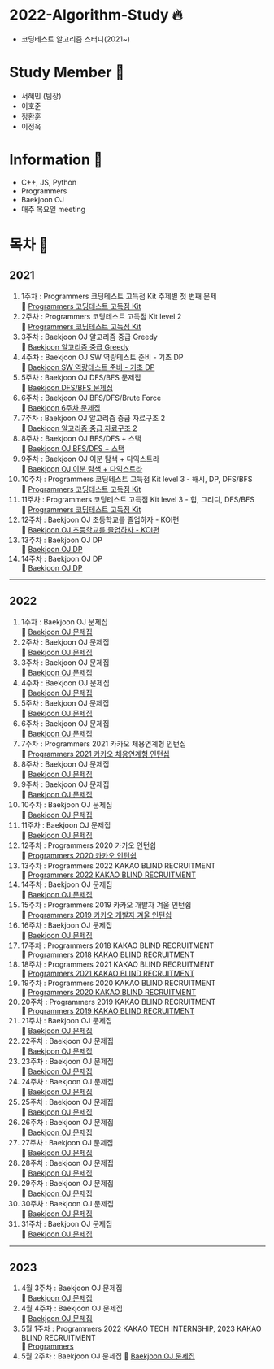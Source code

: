 # 2022-Algorithm-Study &#128293;

- 코딩테스트 알고리즘 스터디(2021~)

# Study Member &#128100;

- 서혜민 (팀장)
- 이호준
- 정환훈
- 이정욱

# Information &#128227;

- C++, JS, Python
- Programmers
- Baekjoon OJ
- 매주 목요일 meeting

# 목차 &#128204;

## 2021

1. 1주차 : Programmers 코딩테스트 고득점 Kit 주제별 첫 번째 문제  
   📖 [Programmers 코딩테스트 고득점 Kit](https://programmers.co.kr/learn/challenges)
2. 2주차 : Programmers 코딩테스트 고득점 Kit level 2  
   📖 [Programmers 코딩테스트 고득점 Kit](https://programmers.co.kr/learn/challenges)
3. 3주차 : Baekjoon OJ 알고리즘 중급 Greedy  
   📖 [Baekjoon 알고리즘 중급 Greedy](https://www.acmicpc.net/workbook/view/3978)
4. 4주차 : Baekjoon OJ SW 역량테스트 준비 - 기초 DP  
   📖 [Baekjoon SW 역량테스트 준비 - 기초 DP](https://www.acmicpc.net/workbook/view/3939)
5. 5주차 : Baekjoon OJ DFS/BFS 문제집  
   📖 [Baekjoon DFS/BFS 문제집](https://www.acmicpc.net/workbook/view/8507)
6. 6주차 : Baekjoon OJ BFS/DFS/Brute Force  
   📖 [Baekjoon 6주차 문제집](https://www.acmicpc.net/workbook/view/8641)
7. 7주차 : Baekjoon OJ 알고리즘 중급 자료구조 2  
   📖 [Baekjoon 알고리즘 중급 자료구조 2](https://www.acmicpc.net/workbook/view/3991)
8. 8주차 : Baekjoon OJ BFS/DFS + 스택  
   📖 [Baekjoon OJ BFS/DFS + 스택](https://www.acmicpc.net/workbook/view/8760)
9. 9주차 : Baekjoon OJ 이분 탐색 + 다익스트라  
   📖 [Baekjoon OJ 이분 탐색 + 다익스트라](https://www.acmicpc.net/workbook/view/8856)
10. 10주차 : Programmers 코딩테스트 고득점 Kit level 3 - 해시, DP, DFS/BFS  
    📖 [Programmers 코딩테스트 고득점 Kit](https://programmers.co.kr/learn/challenges)
11. 11주차 : Programmers 코딩테스트 고득점 Kit level 3 - 힙, 그리디, DFS/BFS  
    📖 [Programmers 코딩테스트 고득점 Kit](https://programmers.co.kr/learn/challenges)
12. 12주차 : Baekjoon OJ 초등학교를 졸업하자 - KOI편  
    📖 [Baekjoon OJ 초등학교를 졸업하자 - KOI편 ](https://www.acmicpc.net/workbook/view/140)
13. 13주차 : Baekjoon OJ DP  
    📖 [Baekjoon OJ DP](https://www.acmicpc.net/workbook/view/9077)
14. 14주차 : Baekjoon OJ DP  
    📖 [Baekjoon OJ DP](https://www.acmicpc.net/workbook/view/9146)

---

## 2022

1. 1주차 : Baekjoon OJ 문제집  
   📖 [Baekjoon OJ 문제집](https://www.acmicpc.net/workbook/view/9741)
2. 2주차 : Baekjoon OJ 문제집  
   📖 [Baekjoon OJ 문제집](https://www.acmicpc.net/workbook/view/9889)
3. 3주차 : Baekjoon OJ 문제집  
   📖 [Baekjoon OJ 문제집](https://www.acmicpc.net/workbook/view/10028)
4. 4주차 : Baekjoon OJ 문제집  
   📖 [Baekjoon OJ 문제집](https://www.acmicpc.net/workbook/view/10085)
5. 5주차 : Baekjoon OJ 문제집  
   📖 [Baekjoon OJ 문제집](https://www.acmicpc.net/workbook/view/10221)
6. 6주차 : Baekjoon OJ 문제집  
   📖 [Baekjoon OJ 문제집](https://www.acmicpc.net/workbook/view/10370)
7. 7주차 : Programmers 2021 카카오 체용연계형 인턴십  
   📖 [Programmers 2021 카카오 체용연계형 인턴십](https://programmers.co.kr/learn/challenges?tab=all_challenges)
8. 8주차 : Baekjoon OJ 문제집  
   📖 [Baekjoon OJ 문제집](https://www.acmicpc.net/workbook/view/10724)
9. 9주차 : Baekjoon OJ 문제집  
   📖 [Baekjoon OJ 문제집](https://www.acmicpc.net/workbook/view/10779)
10. 10주차 : Baekjoon OJ 문제집  
    📖 [Baekjoon OJ 문제집](https://www.acmicpc.net/workbook/view/10847)
11. 11주차 : Baekjoon OJ 문제집  
    📖 [Baekjoon OJ 문제집](https://www.acmicpc.net/workbook/view/10994)
12. 12주차 : Programmers 2020 카카오 인턴쉽  
    📖 [Programmers 2020 카카오 인턴쉽](https://programmers.co.kr/learn/challenges?tab=all_challenges)
13. 13주차 : Programmers 2022 KAKAO BLIND RECRUITMENT  
    📖 [Programmers 2022 KAKAO BLIND RECRUITMENT](https://programmers.co.kr/learn/challenges?tab=all_challenges)
14. 14주차 : Baekjoon OJ 문제집  
    📖 [Baekjoon OJ 문제집](https://www.acmicpc.net/workbook/view/11300)
15. 15주차 : Programmers 2019 카카오 개발자 겨울 인턴쉽  
    📖 [Programmers 2019 카카오 개발자 겨울 인턴쉽](https://programmers.co.kr/learn/challenges)
16. 16주차 : Baekjoon OJ 문제집  
    📖 [Baekjoon OJ 문제집](https://www.acmicpc.net/workbook/view/11858)
17. 17주차 : Programmers 2018 KAKAO BLIND RECRUITMENT  
    📖 [Programmers 2018 KAKAO BLIND RECRUITMENT](https://school.programmers.co.kr/learn/challenges)
18. 18주차 : Programmers 2021 KAKAO BLIND RECRUITMENT  
    📖 [Programmers 2021 KAKAO BLIND RECRUITMENT](https://school.programmers.co.kr/learn/challenges)
19. 19주차 : Programmers 2020 KAKAO BLIND RECRUITMENT  
    📖 [Programmers 2020 KAKAO BLIND RECRUITMENT](https://school.programmers.co.kr/learn/challenges)
20. 20주차 : Programmers 2019 KAKAO BLIND RECRUITMENT  
    📖 [Programmers 2019 KAKAO BLIND RECRUITMENT](https://school.programmers.co.kr/learn/challenges)
21. 21주차 : Baekjoon OJ 문제집  
    📖 [Baekjoon OJ 문제집](https://www.acmicpc.net/group/workbook/view/11505/49600)    
22. 22주차 : Baekjoon OJ 문제집  
    📖 [Baekjoon OJ 문제집](https://www.acmicpc.net/group/workbook/view/11505/49935)
23. 23주차 : Baekjoon OJ 문제집  
    📖 [Baekjoon OJ 문제집](https://www.acmicpc.net/group/workbook/view/11505/50065)
24. 24주차 : Baekjoon OJ 문제집  
    📖 [Baekjoon OJ 문제집](https://www.acmicpc.net/group/workbook/view//11505/50200)
25. 25주차 : Baekjoon OJ 문제집  
    📖 [Baekjoon OJ 문제집](https://www.acmicpc.net/group/workbook/view//11505/50642)
26. 26주차 : Baekjoon OJ 문제집  
    📖 [Baekjoon OJ 문제집](https://www.acmicpc.net/group/workbook/view//11505/50778)
27. 27주차 : Baekjoon OJ 문제집  
    📖 [Baekjoon OJ 문제집](https://www.acmicpc.net/group/workbook/view//11505/51008)
28. 28주차 : Baekjoon OJ 문제집  
    📖 [Baekjoon OJ 문제집](https://www.acmicpc.net/workbook/view/13428)
29. 29주차 : Baekjoon OJ 문제집  
    📖 [Baekjoon OJ 문제집](https://www.acmicpc.net/workbook/view/13477)
30. 30주차 : Baekjoon OJ 문제집  
    📖 [Baekjoon OJ 문제집](https://www.acmicpc.net/workbook/view/13538)
31. 31주차 : Baekjoon OJ 문제집  
    📖 [Baekjoon OJ 문제집](https://www.acmicpc.net/workbook/view/13608)


---

## 2023

1. 4월 3주차 : Baekjoon OJ 문제집  
   📖 [Baekjoon OJ 문제집](https://www.acmicpc.net/workbook/view/15191)
2. 4월 4주차 : Baekjoon OJ 문제집  
   📖 [Baekjoon OJ 문제집](https://www.acmicpc.net/workbook/view/15287)
3. 5월 1주차 : Programmers 2022 KAKAO TECH INTERNSHIP, 2023 KAKAO BLIND RECRUITMENT    
   📖 [Programmers](https://school.programmers.co.kr/learn/challenges?order=recent&page=1&partIds=37527%2C31236)
4. 5월 2주차 : Baekjoon OJ 문제집
   📖 [Baekjoon OJ 문제집](https://www.acmicpc.net/group/workbook/view/11505/57405)
